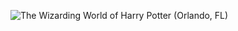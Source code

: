 ![The Wizarding World of Harry Potter (Orlando, FL)](http://laurenpepperman.com/2014/florida/photos/universal11.jpg)
